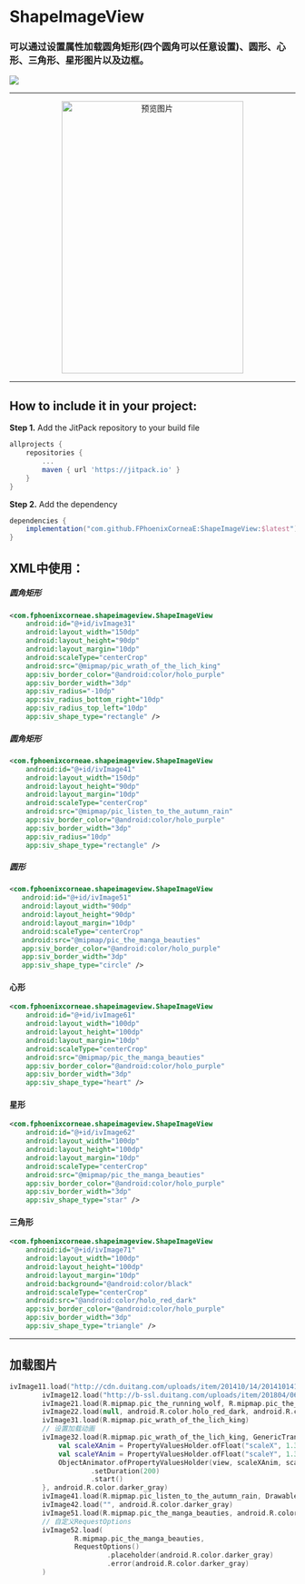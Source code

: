 # ShapeImageView

### 可以通过设置属性加载圆角矩形(四个圆角可以任意设置)、圆形、心形、三角形、星形图片以及边框。


[![](https://jitpack.io/v/FPhoenixCorneaE/ShapeImageView.svg)](https://jitpack.io/#FPhoenixCorneaE/ShapeImageView)
    
------------------------------------------------------------------------------------

<p align="center"> <img src="https://github.com/FPhoenixCorneaE/ShapeImageView/blob/master/image/shape_image_view.gif" alt="预览图片"  width="320" height="480"></p>

------------------------------------------------------------------------------------

How to include it in your project:
--------------
**Step 1.** Add the JitPack repository to your build file
```groovy
allprojects {
	repositories {
		...
		maven { url 'https://jitpack.io' }
	}
}
```

**Step 2.** Add the dependency
```groovy
dependencies {
	implementation("com.github.FPhoenixCorneaE:ShapeImageView:$latest")
}
```

XML中使用：
-----------
##### 圆角矩形
```xml
<com.fphoenixcorneae.shapeimageview.ShapeImageView
    android:id="@+id/ivImage31"
    android:layout_width="150dp"
    android:layout_height="90dp"
    android:layout_margin="10dp"
    android:scaleType="centerCrop"
    android:src="@mipmap/pic_wrath_of_the_lich_king"
    app:siv_border_color="@android:color/holo_purple"
    app:siv_border_width="3dp"
    app:siv_radius="-10dp"
    app:siv_radius_bottom_right="10dp"
    app:siv_radius_top_left="10dp"
    app:siv_shape_type="rectangle" />
```
##### 圆角矩形
```xml
<com.fphoenixcorneae.shapeimageview.ShapeImageView
    android:id="@+id/ivImage41"
    android:layout_width="150dp"
    android:layout_height="90dp"
    android:layout_margin="10dp"
    android:scaleType="centerCrop"
    android:src="@mipmap/pic_listen_to_the_autumn_rain"
    app:siv_border_color="@android:color/holo_purple"
    app:siv_border_width="3dp"
    app:siv_radius="10dp"
    app:siv_shape_type="rectangle" />
 ```
##### 圆形
 ```xml
 <com.fphoenixcorneae.shapeimageview.ShapeImageView
    android:id="@+id/ivImage51"
    android:layout_width="90dp"
    android:layout_height="90dp"
    android:layout_margin="10dp"
    android:scaleType="centerCrop"
    android:src="@mipmap/pic_the_manga_beauties"
    app:siv_border_color="@android:color/holo_purple"
    app:siv_border_width="3dp"
    app:siv_shape_type="circle" />
 ```
#### 心形
```xml
<com.fphoenixcorneae.shapeimageview.ShapeImageView
    android:id="@+id/ivImage61"
    android:layout_width="100dp"
    android:layout_height="100dp"
    android:layout_margin="10dp"
    android:scaleType="centerCrop"
    android:src="@mipmap/pic_the_manga_beauties"
    app:siv_border_color="@android:color/holo_purple"
    app:siv_border_width="3dp"
    app:siv_shape_type="heart" />
```
#### 星形
```xml
<com.fphoenixcorneae.shapeimageview.ShapeImageView
    android:id="@+id/ivImage62"
    android:layout_width="100dp"
    android:layout_height="100dp"
    android:layout_margin="10dp"
    android:scaleType="centerCrop"
    android:src="@mipmap/pic_the_manga_beauties"
    app:siv_border_color="@android:color/holo_purple"
    app:siv_border_width="3dp"
    app:siv_shape_type="star" />
```
#### 三角形
```xml
<com.fphoenixcorneae.shapeimageview.ShapeImageView
    android:id="@+id/ivImage71"
    android:layout_width="100dp"
    android:layout_height="100dp"
    android:layout_margin="10dp"
    android:background="@android:color/black"
    android:scaleType="centerCrop"
    android:src="@android:color/holo_red_dark"
    app:siv_border_color="@android:color/holo_purple"
    app:siv_border_width="3dp"
    app:siv_shape_type="triangle" />
```
------------------------------------------------

加载图片
----------------------------------------------
```kotlin
ivImage11.load("http://cdn.duitang.com/uploads/item/201410/14/20141014171627_ssXRa.gif")
        ivImage12.load("http://b-ssl.duitang.com/uploads/item/201804/06/20180406175831_v2tcn.jpeg", 0)
        ivImage21.load(R.mipmap.pic_the_running_wolf, R.mipmap.pic_the_running_wolf)
        ivImage22.load(null, android.R.color.holo_red_dark, android.R.color.holo_red_dark)
        ivImage31.load(R.mipmap.pic_wrath_of_the_lich_king)
        // 设置加载动画
        ivImage32.load(R.mipmap.pic_wrath_of_the_lich_king, GenericTransitionOptions.with { view: View? ->
            val scaleXAnim = PropertyValuesHolder.ofFloat("scaleX", 1.382f, 1f)
            val scaleYAnim = PropertyValuesHolder.ofFloat("scaleY", 1.382f, 1f)
            ObjectAnimator.ofPropertyValuesHolder(view, scaleXAnim, scaleYAnim)
                    .setDuration(200)
                    .start()
        }, android.R.color.darker_gray)
        ivImage41.load(R.mipmap.pic_listen_to_the_autumn_rain, DrawableTransitionOptions.withCrossFade(), 0)
        ivImage42.load("", android.R.color.darker_gray)
        ivImage51.load(R.mipmap.pic_the_manga_beauties, android.R.color.darker_gray)
        // 自定义RequestOptions
        ivImage52.load(
                R.mipmap.pic_the_manga_beauties,
                RequestOptions()
                        .placeholder(android.R.color.darker_gray)
                        .error(android.R.color.darker_gray)
        )
```
